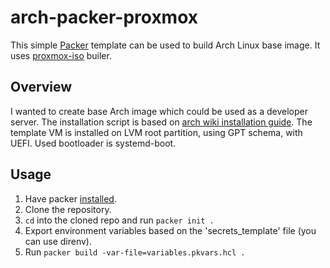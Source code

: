 # arch-packer-proxmox
This simple [Packer](https://www.packer.io/) template can be used to build Arch Linux base image. It uses [proxmox-iso](https://developer.hashicorp.com/packer/integrations/hashicorp/proxmox/latest/components/builder/iso) builer.
## Overview
I wanted to create base Arch image which could be used as a developer server. The installation script is based on [arch wiki installation guide](https://wiki.archlinux.org/title/installation_guide). The template VM is installed on LVM root partition, using GPT schema, with UEFI. Used bootloader is systemd-boot.
## Usage
1. Have packer [installed](https://developer.hashicorp.com/packer/tutorials/docker-get-started/get-started-install-cli).
2. Clone the repository.
3. `cd` into the cloned repo and run `packer init .`
4. Export environment variables based on the 'secrets_template' file (you can use direnv).
5. Run `packer build -var-file=variables.pkvars.hcl .`
